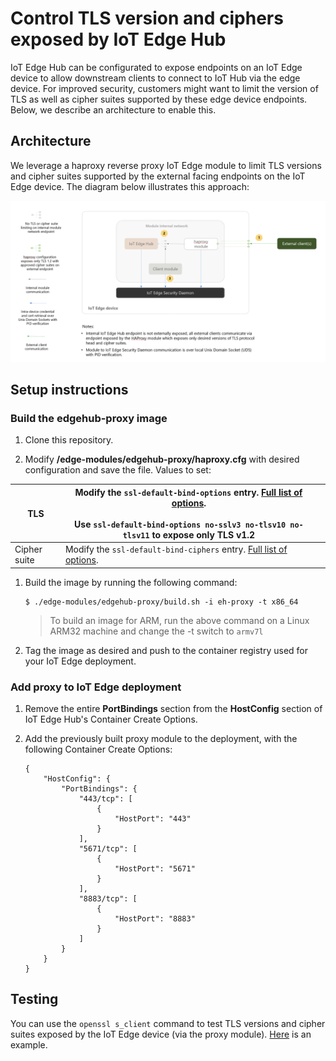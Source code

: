 # Control TLS version and ciphers exposed by IoT Edge Hub
IoT Edge Hub can be configurated to expose endpoints on an IoT Edge device to allow downstream clients to connect to IoT Hub via the edge device. For improved security, customers might want to limit the version of TLS as well as cipher suites supported by these edge device endpoints. Below, we describe an architecture to enable this.

## Architecture
We leverage a haproxy reverse proxy IoT Edge module to limit TLS versions and cipher suites supported by the external facing endpoints on the IoT Edge device. The diagram below illustrates this approach: 

![](images/eh-proxy.png)


## Setup instructions 

### Build the edgehub-proxy image

1. Clone this repository.

1. Modify **/edge-modules/edgehub-proxy/haproxy.cfg** with desired configuration and save the file. Values to set:

| TLS           | Modify the `ssl-default-bind-options` entry. [Full list of options](https://www.haproxy.com/documentation/aloha/9-5/traffic-management/lb-layer7/tls/#define-bind-directives-on-the-frontend).<br><br> Use `ssl-default-bind-options no-sslv3 no-tlsv10 no-tlsv11` to expose only TLS v1.2 |   |
|----------------------|------------------------------------------------------------------------------------------------------------------------------------------------------------------------------------------------------------------------------------------------------------------------------------------|---|
| Cipher suite  | Modify the `ssl-default-bind-ciphers` entry. [Full list of options](https://www.haproxy.com/documentation/aloha/9-5/traffic-management/lb-layer7/tls/#define-tls-settings-in-the-global-section).                                                                                        |   |

1. Build the image by running the following command:

    ```
    $ ./edge-modules/edgehub-proxy/build.sh -i eh-proxy -t x86_64
    ```

    > To build an image for ARM, run the above command on a Linux ARM32 machine and change the -t switch to `armv7l`

1. Tag the image as desired and push to the container registry used for your IoT Edge deployment.

### Add proxy to IoT Edge deployment

1. Remove the entire **PortBindings** section from the **HostConfig** section of IoT Edge Hub's Container Create Options.

1. Add the previously built proxy module to the deployment, with the following Container Create Options:

    ```
    {
        "HostConfig": {
            "PortBindings": {
                "443/tcp": [
                    {
                        "HostPort": "443"
                    }
                ],
                "5671/tcp": [
                    {
                        "HostPort": "5671"
                    }
                ],
                "8883/tcp": [
                    {
                        "HostPort": "8883"
                    }
                ]
            }
        }
    }
    ```

## Testing

You can use the `openssl s_client` command to test TLS versions and cipher suites exposed by the IoT Edge device (via the proxy module). [Here](https://www.feistyduck.com/library/openssl-cookbook/online/ch-testing-with-openssl.html#testing-protocol-support) is an example.


